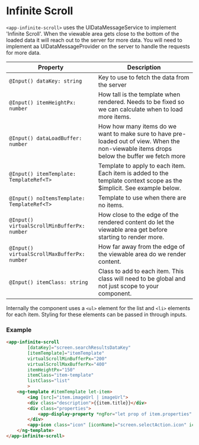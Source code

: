 # Infinite Scroll

`<app-infinite-scroll>` uses the UIDataMessageService to implement 'Infinite Scroll'. When the viewable area gets close to the bottom of the loaded data it will reach out to the server for more data. You will need to implement aa UIDataMessageProvider on the server to handle the requests for more data.

Property | Description
---------|----------
`@Input() dataKey: string`  | Key to use to fetch the data from the server
`@Input() itemHeightPx: number` | How tall is the template when rendered. Needs to be fixed so we can calculate when to load more items.
`@Input() dataLoadBuffer: number` | How how many items do we want to make sure to have pre-loaded out of view. When the non-viewable items drops below the buffer we fetch more
`@Input() itemTemplate: TemplateRef<T>` | Template to apply to each item. Each item is added to the template context scope as the $implicit. See example below.
`@Input() noItemsTemplate:  TemplateRef<T>` | Template to use when there are no items.
`@Input() virtualScrollMinBufferPx: number` | How close to the edge of the rendered content do let the viewable area get before starting to render more.
`@Input() virtualScrollMaxBufferPx: number` | How far away from the edge of the viewable area do we render content.
`@Input() itemClass: string` | Class to add to each item. This class will need to be global and not just scope to your component. 

Internally the component uses a `<ul>` element for the list and `<li>` elements for each item. Styling for these elements can be passed in through inputs.

### Example

```html
<app-infinite-scroll
        [dataKey]="screen.searchResultsDataKey"
        [itemTemplate]="itemTemplate"
        virtualScrollMinBufferPx="200"
        virtualScrollMaxBufferPx="400"
        itemHeightPx="150"
        itemClass="item-template"
        listClass="list"
        >
    <ng-template #itemTemplate let-item>
        <img [src]="item.imageUrl | imageUrl">
        <div class="description">{{item.title}}</div>
        <div class="properties">
            <app-display-property *ngFor="let prop of item.properties" [property]="prop"></app-display-property>
        </div>
        <app-icon class="icon" [iconName]="screen.selectAction.icon" iconClass="md"></app-icon>
    </ng-template>
</app-infinite-scroll>
```